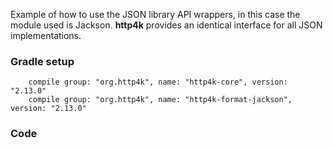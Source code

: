 Example of how to use the JSON library API wrappers, in this case the module used is Jackson. **http4k** provides an identical interface for all JSON implementations.

### Gradle setup
```
    compile group: "org.http4k", name: "http4k-core", version: "2.13.0"
    compile group: "org.http4k", name: "http4k-format-jackson", version: "2.13.0"
```

### Code
<script src="http://gist-it.appspot.com/https://github.com/http4k/http4k/blob/master/src/docs/cookbook/using_json/example.kt"></script>
